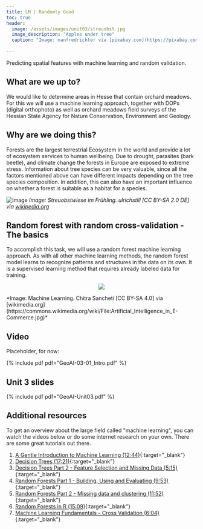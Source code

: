```yaml
---
title: LM | Randomly Good
toc: true
header:
  image: /assets/images/unit03/streuobst.jpg
  image_description: "Apples under tree"
  caption: "Image: manfredrichter via [pixabay.com](https://pixabay.com/de/photos/%C3%A4pfel-streuobst-obstbaum-apfelbaum-3684775/)"
 
---
```


Predicting spatial features with machine learning and random validation. 

<!--more-->

## What are we up to?

We would like to determine areas in Hesse that contain orchard meadows. For this we will use a machine learning approach, together with DOPs (digital orthophoto) as well as orchard meadows field surveys of the Hessian State Agency for Nature Conservation, Environment and Geology.


## Why are we doing this?
Forests are the largest terrestrial Ecosystem in the world and provide a lot of ecosystem services to human wellbeing. Due to drought, parasites (bark beetle), and climate change the forests in Europe are exposed to extreme stress. 
Information about tree species can be very valuable, since all the factors mentioned above can have different impacts depending on the tree species composition. In addition, this can also have an important influence on whether a forest is suitable as a habitat for a species.

![image](../assets/images/unit03/Tuebingen_Streuobstwiese.jpg)
*Image: Streuobstwiese im Frühling. ulrichstill [CC BY-SA 2.0 DE] via [wikipedia.org](https://de.wikipedia.org/wiki/Streuobstwiese#/media/Datei:Tuebingen_Streuobstwiese.jpg)*


## Random forest with random cross-validation - The basics
To accomplish this task, we will use a random forest machine learning approach. As with all other machine learning methods, the random forest model learns to recognize patterns and structures in the data on its own. It is a supervised learning method that requires already labeled data for training.

<p align="center">
  <img src="../assets/images/unit03/machine_learning.jpg">
</p>
*Image: Machine Learning. Chitra Sancheti [CC BY-SA 4.0] via [wikimedia.org](https://commons.wikimedia.org/wiki/File:Artificial_Intelligence_in_E-Commerce.jpg)*


## Video
Placeholder, for now:

{% include pdf pdf="GeoAI-03-01_Intro.pdf" %}


## Unit 3 slides

{% include pdf pdf="GeoAI-Unit03.pdf" %}


## Additional resources
To get an overview about the large field called "machine learning", you can watch the videos below or do some internet research on your own. There are some great tutorials out there.

1. [A Gentle Introduction to Machine Learning (12:44)](https://www.youtube.com/watch?v=Gv9_4yMHFhI&list=PLblh5JKOoLUICTaGLRoHQDuF_7q2GfuJF){:target="_blank"}  
2. [Decision Trees (17:21)](https://www.youtube.com/watch?v=7VeUPuFGJHk){:target="_blank"}  
3. [Decision Trees Part 2 - Feature Selection and Missing Data (5:15)](https://www.youtube.com/watch?v=wpNl-JwwplA){:target="_blank"}  
4. [Random Forests Part 1 - Building, Using and Evaluating (9:53)](https://www.youtube.com/watch?v=J4Wdy0Wc_xQ){:target="_blank"}  
5. [Random Forests Part 2 - Missing data and clustering (11:52)](https://www.youtube.com/watch?v=sQ870aTKqiM){:target="_blank"}  
6. [Random Forests in R (15:09)](https://www.youtube.com/watch?v=6EXPYzbfLCE){:target="_blank"}  
7. [Machine Learning Fundamentals - Cross Validation (6:04)](https://www.youtube.com/watch?v=fSytzGwwBVw){:target="_blank"}  




